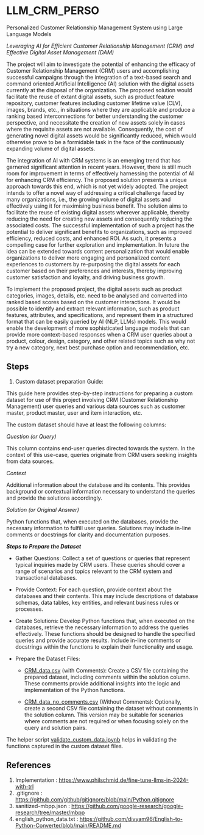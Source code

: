 # LLM_CRM_PERSO
Personalized Customer Relationship Management System using Large Language Models

*Leveraging AI for Efficient Customer Relationship Management (CRM) and Effective Digital Asset Management (DAM)* 

The project will aim to investigate the potential of enhancing the efficacy of Customer Relationship Management (CRM) users and accomplishing successful campaigns through the integration of a text-based search and command oriented Artificial Intelligence (AI) solution with the digital assets currently at the disposal of the organization. The proposed solution would facilitate the reuse of extant digital assets, such as product feature repository, customer features including customer lifetime value (CLV), images, brands, etc., in situations where they are applicable and produce a ranking based interconnections for better understanding the customer perspective, and necessitate the creation of new assets solely in cases where the requisite assets are not available. Consequently, the cost of generating novel digital assets would be significantly reduced, which would otherwise prove to be a formidable task in the face of the continuously expanding volume of digital assets. 

The integration of AI with CRM systems is an emerging trend that has garnered significant attention in recent years. However, there is still much room for improvement in terms of effectively harnessing the potential of AI for enhancing CRM efficiency. The proposed solution presents a unique approach towards this end, which is not yet widely adopted. The project intends to offer a novel way of addressing a critical challenge faced by many organizations, i.e., the growing volume of digital assets and effectively using it for maximising business benefit. The solution aims to facilitate the reuse of existing digital assets wherever applicable, thereby reducing the need for creating new assets and consequently reducing the associated costs. The successful implementation of such a project has the potential to deliver significant benefits to organizations, such as improved efficiency, reduced costs, and enhanced ROI. As such, it presents a compelling case for further exploration and implementation. In future the idea can be extended towards content personalization that would enable organizations to deliver more engaging and personalized content experiences to customers by re-purposing the digital assets for each customer based on their preferences and interests, thereby improving customer satisfaction and loyalty, and driving business growth.

To implement the proposed project, the digital assets such as product categories, images, details, etc. need to be analysed and converted into ranked based scores based on the customer interactions. It would be possible to identify and extract relevant information, such as product features, attributes, and specifications, and represent them in a structured format that can be easily queried by AI (NLP, LLMs) models. This would enable the development of more sophisticated language models that can provide more context-based responses when a CRM user queries about a product, colour, design, category, and other related topics such as why not try a new category, next best purchase option and recommendation, etc.

## Steps
1. Custom dataset preparation Guide:

This guide here provides step-by-step instructions for preparing a custom dataset for use of this project involving CRM (Customer Relationship Management) user queries and various data sources such as customer master, product master, user and item interaction, etc.

The custom dataset should have at least the following columns:

*Question (or Query)*

This column contains end-user queries directed towards the system. In the context of this use-case, queries originate from CRM users seeking insights from data sources.

*Context*

Additional information about the database and its contents. This provides background or contextual information necessary to understand the queries and provide the solutions accordingly.

*Solution (or Original Answer)*

Python functions that, when executed on the databases, provide the necessary information to fulfill user queries. Solutions may include in-line comments or docstrings for clarity and documentation purposes.

***Steps to Prepare the Dataset***

- Gather Questions: Collect a set of questions or queries that represent typical inquiries made by CRM users. These queries should cover a range of scenarios and topics relevant to the CRM system and transactional databases.

- Provide Context: For each question, provide context about the databases and their contents. This may include descriptions of database schemas, data tables, key entities, and relevant business rules or processes.

- Create Solutions: Develop Python functions that, when executed on the databases, retrieve the necessary information to address the queries effectively. These functions should be designed to handle the specified queries and provide accurate results. Include in-line comments or docstrings within the functions to explain their functionality and usage.

- Prepare the Dataset Files:

  + [CRM_data.csv](https://github.com/nayan4qmul/LLM_CRM_PERSO/blob/main/CRM_data.csv) (with Comments): Create a CSV file containing the prepared dataset, including comments within the solution column. These comments provide additional insights into the logic and implementation of the Python functions.

  + [CRM_data_no_comments.csv](https://github.com/nayan4qmul/LLM_CRM_PERSO/blob/main/CRM_data_no_comments.csv) (Without Comments): Optionally, create a second CSV file containing the dataset without comments in the solution column. This version may be suitable for scenarios where comments are not required or when focusing solely on the query and solution pairs.

The helper script [validate_custom_data.ipynb](https://github.com/nayan4qmul/LLM_CRM_PERSO/blob/main/validate_custom_data.ipynb) helps in validating the functions captured in the custom dataset files.

## References
1. Implementation : https://www.philschmid.de/fine-tune-llms-in-2024-with-trl
2. .gitignore : https://github.com/github/gitignore/blob/main/Python.gitignore
3. sanitized-mbpp.json : https://github.com/google-research/google-research/tree/master/mbpp
4. english_python_data.txt : https://github.com/divyam96/English-to-Python-Converter/blob/main/README.md
